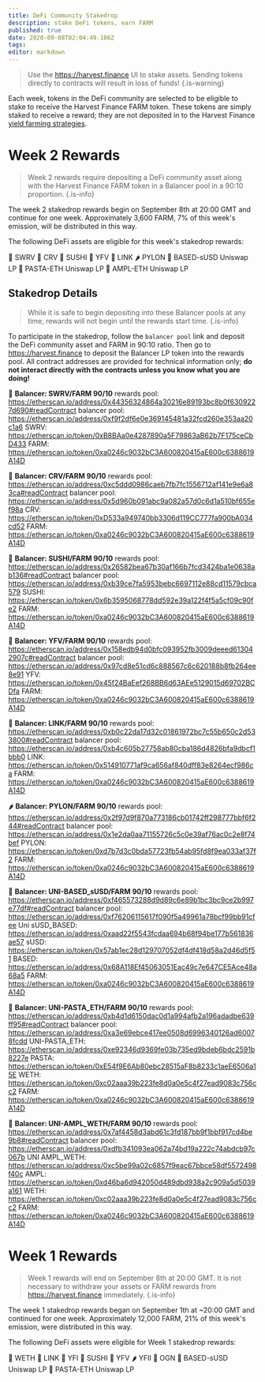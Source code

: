 ```yaml
---
title: DeFi Community Stakedrop
description: stake DeFi tokens, earn FARM
published: true
date: 2020-09-08T02:04:49.106Z
tags: 
editor: markdown
---
```


> Use the https://harvest.finance UI to stake assets. Sending tokens directly to contracts will result in loss of funds!
{.is-warning}

Each week, tokens in the DeFi community are selected to be eligible to stake to receive the Harvest Finance FARM token. These tokens are simply staked to receive a reward; they are not deposited in to the Harvest Finance [yield farming strategies](/strategy).

# Week 2 Rewards

> Week 2 rewards require depositing a DeFi community asset along with the Harvest Finance FARM token in a Balancer pool in a 90:10 proportion.
{.is-info}

The week 2 stakedrop rewards begin on September 8th at 20:00 GMT and continue for one week. Approximately 3,600 FARM, 7% of this week's emission, will be distributed in this way.

The following DeFi assets are eligible for this week's stakedrop rewards:

:ear_of_rice: SWRV
:strawberry: CRV
:rice_ball: SUSHI
:corn: YFV
:bread: LINK
:hot_pepper: PYLON
:avocado: BASED-sUSD Uniswap LP
:spaghetti: PASTA-ETH Uniswap LP
:grapes: AMPL-ETH Uniswap LP

## Stakedrop Details

> While it is safe to begin depositing into these Balancer pools at any time, rewards will not begin until the rewards start time.
{.is-info}

To participate in the stakedrop, follow the `balancer pool` link and deposit the DeFi community asset and FARM in 90:10 ratio. Then go to https://harvest.finance to deposit the Balancer LP token into the rewards pool. All contract addresses are provided for technical information only; **do not interact directly with the contracts unless you know what you are doing!**

:ear_of_rice: **Balancer: SWRV/FARM 90/10**
rewards pool:     https://etherscan.io/address/0x44356324864a30216e89193bc8b0f6309227d690#readContract
balancer pool:    https://etherscan.io/address/0xf9f2df6e0e369145481a32fcd260e353aa20c1a6
SWRV:             https://etherscan.io/token/0xB8BAa0e4287890a5F79863aB62b7F175ceCbD433
FARM:             https://etherscan.io/token/0xa0246c9032bC3A600820415aE600c6388619A14D

:strawberry: **Balancer: CRV/FARM 90/10** 
rewards pool:     https://etherscan.io/address/0xc5ddd0986caeb7fb7fc1556712af141e9e6a83ca#readContract
balancer pool:    https://etherscan.io/address/0x5d960b091abc9a082a57d0c6d1a510bf655ef98a
CRV:              https://etherscan.io/token/0xD533a949740bb3306d119CC777fa900bA034cd52
FARM:             https://etherscan.io/token/0xa0246c9032bC3A600820415aE600c6388619A14D

:rice_ball: **Balancer: SUSHI/FARM 90/10**
rewards pool:     https://etherscan.io/address/0x26582bea67b30af166b7fcd3424ba1e0638ab136#readContract
balancer pool:    https://etherscan.io/address/0xb39ce7fa5953bebc6697112e88cd11579cbca579
SUSHI:            https://etherscan.io/token/0x6b3595068778dd592e39a122f4f5a5cf09c90fe2
FARM:             https://etherscan.io/token/0xa0246c9032bC3A600820415aE600c6388619A14D

:corn: **Balancer: YFV/FARM 90/10**
rewards pool:     https://etherscan.io/address/0x158edb94d0bfc093952fb3009deeed613042907c#readContract
balancer pool:    https://etherscan.io/address/0x97cd8e51cd6c888567c6c620188b8fb264ee8e91
YFV:              https://etherscan.io/token/0x45f24BaEef268BB6d63AEe5129015d69702BCDfa
FARM:             https://etherscan.io/token/0xa0246c9032bC3A600820415aE600c6388619A14D

:bread: **Balancer: LINK/FARM 90/10**
rewards pool:     https://etherscan.io/address/0xb0c22da17d32c01861972bc7c55b650c2d533800#readContract
balancer pool:    https://etherscan.io/address/0xb4c605b27758ab80cba186d4826bfa9dbcf1bbb0
LINK:             https://etherscan.io/token/0x514910771af9ca656af840dff83e8264ecf986ca
FARM:             https://etherscan.io/token/0xa0246c9032bC3A600820415aE600c6388619A14D

:hot_pepper: **Balancer: PYLON/FARM 90/10** 
rewards pool:     https://etherscan.io/address/0x2f97d9f870a773186cb01742ff298777bbf6f244#readContract
balancer pool:    https://etherscan.io/address/0x1e2da0aa71155726c5c0e39af76ac0c2e8f74bef
PYLON:            https://etherscan.io/token/0xd7b7d3c0bda57723fb54ab95fd8f9ea033af37f2
FARM:             https://etherscan.io/token/0xa0246c9032bC3A600820415aE600c6388619A14D

:avocado: **Balancer: UNI-BASED_sUSD/FARM 90/10**
rewards pool:     https://etherscan.io/address/0xf465573288d9d89c6e89b1bc3bc9ce2b997e77df#readContract
balancer pool:    https://etherscan.io/address/0xf76206115617f090f5a49961a78bcf99bb91cfee
Uni sUSD_BASED:   https://etherscan.io/address/0xaad22f5543fcdaa694b68f94be177b561836ae57
  sUSD:           https://etherscan.io/token/0x57ab1ec28d129707052df4df418d58a2d46d5f51
  BASED:          https://etherscan.io/address/0x68A118Ef45063051Eac49c7e647CE5Ace48a68a5
FARM:             https://etherscan.io/token/0xa0246c9032bC3A600820415aE600c6388619A14D

:spaghetti: **Balancer: UNI-PASTA_ETH/FARM 90/10**
rewards pool:     https://etherscan.io/address/0xb4d1d6150dac0d1a994afb2a196adadbe639ff95#readContract
balancer pool:    https://etherscan.io/address/0xa3e69ebce417ee0508d6996340126ad60078fcdd
UNI-PASTA_ETH:    https://etherscan.io/address/0xe92346d9369fe03b735ed9bdeb6bdc2591b8227e
  PASTA:          https://etherscan.io/token/0xE54f9E6Ab80ebc28515aF8b8233c1aeE6506a15E
  WETH:           https://etherscan.io/token/0xc02aaa39b223fe8d0a0e5c4f27ead9083c756cc2
FARM:             https://etherscan.io/token/0xa0246c9032bC3A600820415aE600c6388619A14D

:grapes: **Balancer: UNI-AMPL_WETH/FARM 90/10**
rewards pool:     https://etherscan.io/address/0x7af4458d3abd61c3fd187bb9f1bbf917cd4be9b8#readContract
balancer pool:    https://etherscan.io/address/0xdfb341093ea062a74bd19a222c74abdcb97c067b
UNI AMPL_WETH:    https://etherscan.io/address/0xc5be99a02c6857f9eac67bbce58df5572498f40c
  AMPL:           https://etherscan.io/token/0xd46ba6d942050d489dbd938a2c909a5d5039a161
  WETH:           https://etherscan.io/token/0xc02aaa39b223fe8d0a0e5c4f27ead9083c756cc2
FARM:             https://etherscan.io/token/0xa0246c9032bC3A600820415aE600c6388619A14D


# Week 1 Rewards

> Week 1 rewards will end on September 8th at 20:00 GMT. It is not necessary to withdraw your assets or FARM rewards from https://harvest.finance immediately.
{.is-info}

The week 1 stakedrop rewards began on September 1th at ~20:00 GMT and continued for one week. Approximately 12,000 FARM, 21% of this week's emission, were distributed in this way.

The following DeFi assets were eligible for Week 1 stakedrop rewards:

:ear_of_rice: WETH
:strawberry: LINK
:rice_ball: YFI
:corn: SUSHI
:bread: YFV
:hot_pepper: YFII
:avocado: OGN
:spaghetti: BASED-sUSD Uniswap LP
:grapes: PASTA-ETH Uniswap LP